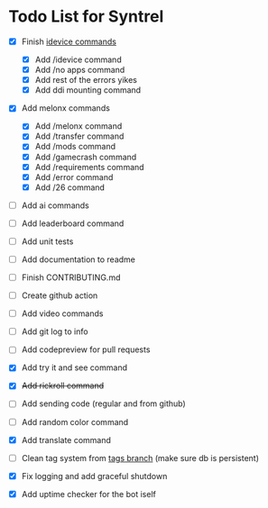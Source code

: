 # Todo List for Syntrel

- [x] Finish [idevice commands](https://github.com/jkcoxson/idevice/blob/master/idevice/src/lib.rs#L522)
  - [x] Add /idevice command
  - [x] Add /no apps command
  - [x] Add rest of the errors yikes
  - [x] Add ddi mounting command

- [x] Add melonx commands
  - [x] Add /melonx command
  - [x] Add /transfer command
  - [x] Add /mods command
  - [x] Add /gamecrash command
  - [x] Add /requirements command
  - [x] Add /error command
  - [x] Add /26 command

- [ ] Add ai commands

- [ ] Add leaderboard command

- [ ] Add unit tests

- [ ] Add documentation to readme

- [ ] Finish CONTRIBUTING.md

- [ ] Create github action 

- [ ] Add video commands

- [ ] Add git log to info 

- [ ] Add codepreview for pull requests

- [x] Add try it and see command

- [x] ~~Add rickroll command~~

- [ ] Add sending code (regular and from github)

- [ ] Add random color command

- [x] Add translate command

- [ ] Clean tag system from [tags branch](https://github.com/neoarz/Syntrel/tree/tags) (make sure db is persistent)

- [x] Fix logging and add graceful shutdown

- [x] Add uptime checker for the bot iself 
